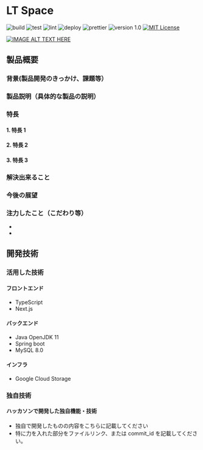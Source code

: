 # LT Space

![build](https://github.com/jphacks/C_2101/workflows/build/badge.svg)
![test](https://github.com/jphacks/C_2101/workflows/test/badge.svg)
![lint](https://github.com/jphacks/C_2101/workflows/lint/badge.svg)
![deploy](https://github.com/jphacks/C_2101/workflows/deploy/badge.svg)
![prettier](https://img.shields.io/badge/code_style-prettier-ff69b4.svg)
![version 1.0](https://img.shields.io/badge/version-1.0-yellow.svg)
[![MIT License](http://img.shields.io/badge/license-MIT-blue.svg?style=flat)](LICENSE)

[![IMAGE ALT TEXT HERE](https://jphacks.com/wp-content/uploads/2021/07/JPHACKS2021_ogp.jpg)](https://www.youtube.com/watch?v=LUPQFB4QyVo)

## 製品概要

### 背景(製品開発のきっかけ、課題等）

### 製品説明（具体的な製品の説明）

### 特長

#### 1. 特長 1

#### 2. 特長 2

#### 3. 特長 3

### 解決出来ること

### 今後の展望

### 注力したこと（こだわり等）

-
-

## 開発技術

### 活用した技術

#### フロントエンド

- TypeScript
- Next.js

#### バックエンド

- Java OpenJDK 11
- Spring boot
- MySQL 8.0

#### インフラ

- Google Cloud Storage

### 独自技術

#### ハッカソンで開発した独自機能・技術

- 独自で開発したものの内容をこちらに記載してください
- 特に力を入れた部分をファイルリンク、または commit_id を記載してください。
